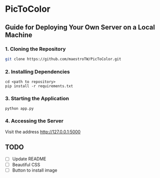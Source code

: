 # PicToColor
## Guide for Deploying Your Own Server on a Local Machine

### 1. Cloning the Repository
```bash
git clone https://github.com/maestroTW/PicToColor.git
```
### 2. Installing Dependencies
```
cd <path to repository>
pip install -r requirements.txt
```
### 3. Starting the Application
```
python app.py
```
### 4. Accessing the Server
Visit the address http://127.0.0.1:5000

## TODO
- [ ] Update README
- [ ] Beautiful CSS
- [ ] Button to install image
